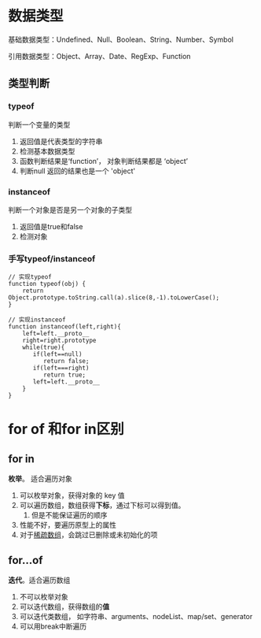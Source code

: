 # 数据类型

基础数据类型：Undefined、Null、Boolean、String、Number、Symbol

引用数据类型：Object、Array、Date、RegExp、Function

## 类型判断

### typeof

判断一个变量的类型

1. 返回值是代表类型的字符串
2. 检测基本数据类型
3. 函数判断结果是‘function’， 对象判断结果都是 ‘object’
4. 判断null 返回的结果也是一个 'object'

### instanceof

判断一个对象是否是另一个对象的子类型

1. 返回值是true和false
2. 检测对象



### 手写typeof/instanceof

```
// 实现typeof
function typeof(obj) {
	return Object.prototype.toString.call(a).slice(8,-1).toLowerCase();
}

// 实现instanceof
function instanceof(left,right){
    left=left.__proto__
    right=right.prototype
    while(true){
       if(left==null)
       	  return false;
       if(left===right)
          return true;
       left=left.__proto__
    }
}
```

# for of 和for in区别

## for in

**枚举**。 适合遍历对象

1. 可以枚举对象，获得对象的 key 值
2. 可以遍历数组，数组获得**下标**，通过下标可以得到值。
	1. 但是不能保证遍历的顺序
3. 性能不好，要遍历原型上的属性
4. 对于[稀疏数组](https://zhuanlan.zhihu.com/p/268534702)，会跳过已删除或未初始化的项

## for…of

**迭代**。适合遍历数组

1. 不可以枚举对象
2. 可以迭代数组，获得数组的**值**
3. 可以迭代类数组， 如字符串、arguments、nodeList、map/set、generator
4. 可以用break中断遍历
